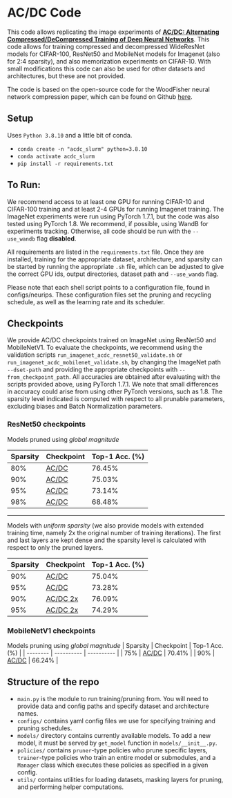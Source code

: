 # AC/DC Code

This code allows replicating the image experiments of [**AC/DC: Alternating Compressed/DeCompressed Training of Deep Neural Networks**](https://arxiv.org/abs/2106.12379). This code allows for training compressed and decompressed WideResNet models for CIFAR-100, ResNet50 and MobileNet models for Imagenet (also for 2:4 sparsity), and also memorization experiments on CIFAR-10. With small modifications this code can also be used for other datasets and architectures, but these are not provided.

The code is based on the open-source code for the WoodFisher neural network compression paper, which can be found on Github [here](http://github.com/IST-DASLab/WoodFisher "here").


## Setup

Uses `Python 3.8.10` and a little bit of conda.

- `conda create -n "acdc_slurm" python=3.8.10`
- `conda activate acdc_slurm`
- `pip install -r requirements.txt`


## To Run:
We recommend access to at least one GPU for running CIFAR-10 and CIFAR-100 training and at least 2-4 GPUs for running Imagenet training. The ImageNet experiments were run using PyTorch 1.7.1, but the code was also tested using PyTorch 1.8. We recommend, if possible, using WandB for experiments tracking. Otherwise, all code should be run with the `--use_wandb` flag **disabled**.

All requirements are listed in the `requirements.txt` file. Once they are installed, training for the appropriate dataset, architecture, and sparsity can be started by running the appropriate `.sh` file, which can be adjusted to give the correct GPU ids, output directories, dataset path and `--use_wandb` flag.

Please note that each shell script points to a configuration file, found in configs/neurips. These configuration files set the pruning and recycling schedule, as well as the learning rate and its scheduler.

## Checkpoints

We provide AC/DC checkpoints trained on ImageNet using ResNet50 and MobileNetV1. To evaluate the checkpoints, we recommend using the validation scripts `run_imagenet_acdc_resnet50_validate.sh` or `run_imagenet_acdc_mobilenet_validate.sh`, by changing the ImageNet path `--dset-path` and providing the appropriate checkpoints with `--from_checkpoint_path`. All accuracies are obtained after evaluating with the scripts provided above, using PyTorch 1.7.1. We note that small differences in accuracy could arise from using other PyTorch versions, such as 1.8. The sparsity level indicated is computed with respect to all prunable parameters, excluding biases and Batch Normalization parameters.

### ResNet50 checkpoints

Models pruned using *global magnitude*

| Sparsity | Checkpoint | Top-1 Acc. (%) |
| -------- | ---------- | ---------------|
| 80%      | [AC/DC](https://seafile.ist.ac.at/f/081f90d21c9e4236bd14/?dl=1 "AC/DC") | 76.45% | 
| 90%      | [AC/DC](https://seafile.ist.ac.at/f/1b4f578130364e5bb929/?dl=1 "AC/DC") | 75.03% |
| 95%      | [AC/DC](https://seafile.ist.ac.at/f/e51ab6ee47bb490cb119/?dl=1 "AC/DC") | 73.14% |
| 98%      | [AC/DC](https://seafile.ist.ac.at/f/9ec9f8f4eda04c5f9d74/?dl=1 "AC/DC") | 68.48% |

---
Models with *uniform sparsity* (we also provide models with extended training time, namely 2x the original number of training iterations). The first and last layers are kept dense and the sparsity level is calculated with respect to only the pruned layers.

| Sparsity | Checkpoint | Top-1 Acc. (%) |
| -------- | ---------- | ----------     |
| 90%      | [AC/DC](https://seafile.ist.ac.at/f/62d9f99ffb914a12afbe/?dl=1 "AC/DC") | 75.04% |
| 95%      | [AC/DC](https://seafile.ist.ac.at/f/410aeec2a7fa40048e24/?dl=1 "AC/DC") | 73.28% |
| 90%      | [AC/DC 2x](https://seafile.ist.ac.at/f/2adc387b16be471fafdc/?dl=1 "AC/DC") | 76.09% |
| 95%      | [AC/DC 2x](https://seafile.ist.ac.at/f/152b58a5bb33448599ee/?dl=1 "AC/DC") | 74.29% |

### MobileNetV1 checkpoints

Models pruning using *global magnitude*
| Sparsity | Checkpoint | Top-1 Acc. (%) |
| -------- | ---------- | ----------     |
| 75%      | [AC/DC](https://seafile.ist.ac.at/f/d1c1c0dbb42e4b32adc5/?dl=1 "AC/DC") | 70.41% |
| 90%      | [AC/DC](https://seafile.ist.ac.at/f/576714b3f3924a4ea68a/?dl=1 "AC/DC") | 66.24% |



## Structure of the repo

* `main.py` is the module to run training/pruning from. You will need to provide data and config paths and specify dataset and architecture names.
* `configs/` contains yaml config files we use for specifying training and pruning schedules.
* `models/` directory contains currently available models. To add a new model, it must be served by `get_model` function in `models/__init__.py`.
* `policies/` contains `pruner`-type policies who prune specific layers, `trainer`-type policies who train an entire model or submodules, and a `Manager` class which executes these policies as specified in a given config.
* `utils/` contains utilities for loading datasets, masking layers for pruning, and performing helper computations.

